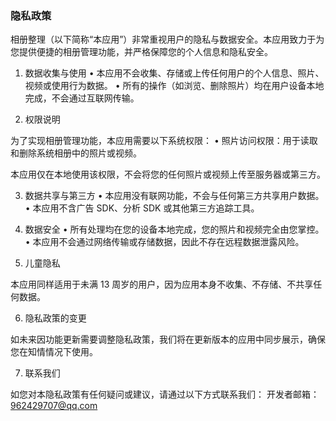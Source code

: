### 隐私政策

相册整理（以下简称“本应用”）非常重视用户的隐私与数据安全。本应用致力于为您提供便捷的相册管理功能，并严格保障您的个人信息和隐私安全。

1. 数据收集与使用
	•	本应用不会收集、存储或上传任何用户的个人信息、照片、视频或使用行为数据。
	•	所有的操作（如浏览、删除照片）均在用户设备本地完成，不会通过互联网传输。

2. 权限说明

为了实现相册管理功能，本应用需要以下系统权限：
	•	照片访问权限：用于读取和删除系统相册中的照片或视频。

本应用仅在本地使用该权限，不会将您的任何照片或视频上传至服务器或第三方。

3. 数据共享与第三方
	•	本应用没有联网功能，不会与任何第三方共享用户数据。
	•	本应用不含广告 SDK、分析 SDK 或其他第三方追踪工具。

4. 数据安全
	•	所有处理均在您的设备本地完成，您的照片和视频完全由您掌控。
	•	本应用不会通过网络传输或存储数据，因此不存在远程数据泄露风险。

5. 儿童隐私

本应用同样适用于未满 13 周岁的用户，因为应用本身不收集、不存储、不共享任何数据。

6. 隐私政策的变更

如未来因功能更新需要调整隐私政策，我们将在更新版本的应用中同步展示，确保您在知情情况下使用。

7. 联系我们

如您对本隐私政策有任何疑问或建议，请通过以下方式联系我们：
开发者邮箱：962429707@qq.com
